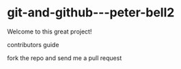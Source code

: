 # git-and-github---peter-bell2

Welcome to this great project!

contributors guide

fork the repo and send me a pull request
